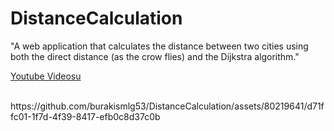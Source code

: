 # DistanceCalculation

"A web application that calculates the distance between two cities using both the direct distance (as the crow flies) and the Dijkstra algorithm."

[Youtube Videosu](https://youtu.be/nHs_MrrZ6oQ)

<br>
https://github.com/burakismlg53/DistanceCalculation/assets/80219641/d71ffc01-1f7d-4f39-8417-efb0c8d37c0b

